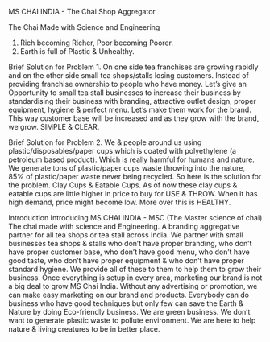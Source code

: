 MS CHAI INDIA - The Chai Shop Aggregator

The Chai Made with Science and Engineering

1. Rich becoming Richer, Poor becoming Poorer.
2. Earth is full of Plastic & Unhealthy.

Brief Solution for Problem 1. On one side tea franchises are growing rapidly and on the other side small tea shops/stalls losing customers. Instead of providing franchise ownership to people who have money. Let’s give an Opportunity to small tea stall businesses to increase their business by standardising their business with branding, attractive outlet design, proper equipment, hygiene & perfect menu. Let’s make them work for the brand. This way customer base will be increased and as they grow with the brand, we grow. SIMPLE & CLEAR.

Brief Solution for Problem 2. We & people around us using plastic/disposables/paper cups which is coated with polyethylene (a petroleum based product). Which is really harmful for humans and nature. We generate tons of plastic/paper cups waste throwing into the nature, 85% of plastic/paper waste never being recycled. So here is the solution for the problem. Clay Cups & Eatable Cups. As of now these clay cups & eatable cups are little higher in price to buy for USE & THROW. When it has high demand, price might become low. More over this is HEALTHY.

Introduction
	Introducing MS CHAI INDIA - MSC (The Master science of chai) The chai made with science and Engineering. A branding aggregative partner for all tea shops or tea stall across India. We partner with small businesses tea shops & stalls who don’t have proper branding, who don’t have proper customer base, who don’t have good menu, who don’t have good taste, who don’t have proper equipment & who don’t have proper standard hygiene. We provide all of these to them to help them to grow their business. Once everything is setup in every area, marketing our brand is not a big deal to grow MS Chai India. Without any advertising or promotion, we can make easy marketing on our brand and products. Everybody can do business who have good techniques but only few can save the Earth & Nature by doing Eco-friendly business.
We are green business. We don’t want to generate plastic waste to pollute environment. We are here to help nature & living creatures to be in better place.

